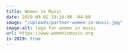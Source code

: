 ```yaml
---
title: Women in Music
date: 2019-09-02 19:16:00 -04:00
image: "/uploads/partner-women-in-music.jpg"
image-alt: logo for women in music
url: https://www.womeninmusic.org
is-2019: true
---
```


